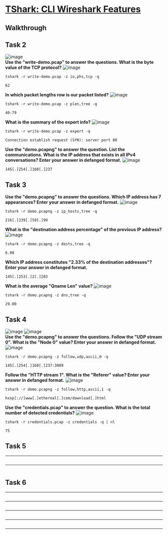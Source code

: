 # [TShark: CLI Wireshark Features](https://tryhackme.com/room/tsharkcliwiresharkfeatures)

## Walkthrough


## Task 2
![image](https://github.com/user-attachments/assets/9c2dad97-df90-4009-a6bd-a215e6be7def)
</br>
**Use the "write-demo.pcap" to answer the questions.
What is the byte value of the TCP protocol?**
![image](https://github.com/user-attachments/assets/469a427b-a16e-4681-84bb-b9fe6aa8f934)
</br>
```shell
tshark -r write-demo.pcap -z io,phs,tcp -q

62
```
**In which packet lengths row is our packet listed?**
![image](https://github.com/user-attachments/assets/72258a4e-223c-4de8-94f3-32076d521f8d)
</br>
```shell
tshark -r write-demo.pcap -z plen,tree -q

40-79
```
**What is the summary of the expert info?**
![image](https://github.com/user-attachments/assets/e3f51661-39c6-4662-9801-a23d931b10b2)
</br>
```shell
tshark -r write-demo.pcap -z expert -q

Connection establish request (SYN): server port 80
```
**Use the "demo.pcapng" to answer the question.
List the communications. What is the IP address that exists in all IPv4 conversations?
Enter your answer in defanged format.**
![image](https://github.com/user-attachments/assets/a3c41a0a-0773-4d18-8023-eb7cfcb97093)
</br>
```shell
145[.]254[.]160[.]237
```

## Task 3

**Use the "demo.pcapng" to answer the questions.
Which IP address has 7 appearances?
Enter your answer in defanged format.**
![image](https://github.com/user-attachments/assets/2657ed37-e539-4e03-9c4d-3158afb7b702)
</br>
```shell
tshark -r demo.pcapng -z ip_hosts,tree -q

216[.]239[.]59[.]99
```
**What is the "destination address percentage" of the previous IP address?**
![image](https://github.com/user-attachments/assets/96dac46e-8a79-47ef-85c9-ef34491f1a0c)
</br>
```shell
tshark -r demo.pcapng -z dests,tree -q

6.98
```
**Which IP address constitutes "2.33% of the destination addresses"?
Enter your answer in defanged format.**
```shell
145[.]253[.]2[.]203
```
**What is the average "Qname Len" value?**
![image](https://github.com/user-attachments/assets/b71bdfb0-5fa6-4e5e-8b9f-0e9f214c9258)
</br>
```shell
tshark -r demo.pcapng -z dns,tree -q

29.00
```

## Task 4
![image](https://github.com/user-attachments/assets/71104540-87b6-4d05-a75b-43ff1300afae)
![image](https://github.com/user-attachments/assets/45b2e506-dec5-42da-b5d0-f46086f7bb90)
</br>
**Use the "demo.pcapng" to answer the questions.
Follow the "UDP stream 0".
What is the "Node 0" value?
Enter your answer in defanged format.**
![image](https://github.com/user-attachments/assets/38c99c1d-412c-4971-89af-27df1303c553)
</br>
```shell
tshark -r demo.pcapng -z follow,udp,ascii,0 -q

145[.]254[.]160[.]237:3009
```
**Follow the "HTTP stream 1".
What is the "Referer" value?
Enter your answer in defanged format.**
![image](https://github.com/user-attachments/assets/f0d4c435-8df9-4d4d-9c91-1f3d43242193)
</br>
```shell
tshark -r demo.pcapng -z follow,http,ascii,1 -q

hxxp[://]www[.]ethereal[.]com/download[.]html
```
**Use the "credentials.pcap" to answer the question.
What is the total number of detected credentials?**
![image](https://github.com/user-attachments/assets/9b57cfcc-12df-49f8-b654-0c254cd341bf)
</br>
```shell
tshark -r credentials.pcap -z credentials -q | nl

75
```

## Task 5

****
```shell

```
****
```shell

```

## Task 6

****
```shell

```
****
```shell

```
****
```shell

```
****
```shell

```
****
```shell

```
